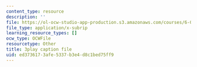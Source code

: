 ```yaml
---
content_type: resource
description: ''
file: https://ol-ocw-studio-app-production.s3.amazonaws.com/courses/6-042j-mathematics-for-computer-science-spring-2015/ed3736173afe5337b3e4d8c1bed75ff9_CpW0ZJ7i0oc.vtt
file_type: application/x-subrip
learning_resource_types: []
ocw_type: OCWFile
resourcetype: Other
title: 3play caption file
uid: ed373617-3afe-5337-b3e4-d8c1bed75ff9
---
```

